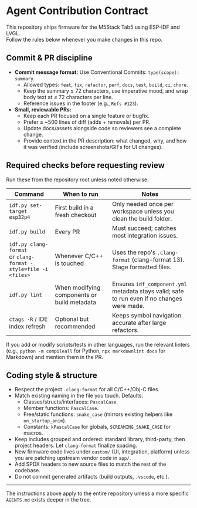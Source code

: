 # Agent Contribution Contract

This repository ships firmware for the M5Stack Tab5 using ESP-IDF and LVGL.  
Follow the rules below whenever you make changes in this repo.

## Commit & PR discipline
- **Commit message format:** Use Conventional Commits: `type(scope): summary`.
  - Allowed types: `feat`, `fix`, `refactor`, `perf`, `docs`, `test`, `build`, `ci`, `chore`.
  - Keep the summary ≤ 72 characters, use imperative mood, and wrap body text at ≤ 72 characters per line.
  - Reference issues in the footer (e.g., `Refs #123`).
- **Small, reviewable PRs:**
  - Keep each PR focused on a single feature or bugfix.
  - Prefer ≤ ~500 lines of diff (adds + removals) per PR.
  - Update docs/assets alongside code so reviewers see a complete change.
  - Provide context in the PR description: what changed, why, and how it was verified (include screenshots/GIFs for UI changes).

## Required checks before requesting review
Run these from the repository root unless noted otherwise.

| Command | When to run | Notes |
| --- | --- | --- |
| `idf.py set-target esp32p4` | First build in a fresh checkout | Only needed once per workspace unless you clean the build folder.
| `idf.py build` | Every PR | Must succeed; catches most integration issues.
| `idf.py clang-format` <br>or `clang-format -style=file -i <files>` | Whenever C/C++ is touched | Uses the repo's `.clang-format` (clang-format 13). Stage formatted files.
| `idf.py lint` | When modifying components or build metadata | Ensures `idf_component.yml` metadata stays valid; safe to run even if no changes were made.
| `ctags -R` / IDE index refresh | Optional but recommended | Keeps symbol navigation accurate after large refactors.

If you add or modify scripts/tests in other languages, run the relevant linters (e.g., `python -m compileall` for Python, `npx markdownlint docs` for Markdown) and mention them in the PR.

## Coding style & structure
- Respect the project `.clang-format` for all C/C++/Obj-C files.
- Match existing naming in the file you touch. Defaults:
  - Classes/structs/interfaces: `PascalCase`.
  - Member functions: `PascalCase`.
  - Free/static functions: `snake_case` (mirrors existing helpers like `on_startup_anim`).
  - Constants: `kPascalCase` for globals, `SCREAMING_SNAKE_CASE` for macros.
- Keep includes grouped and ordered: standard library, third-party, then project headers. Let `clang-format` finalize spacing.
- New firmware code lives under `custom/` (UI, integration, platform) unless you are patching upstream vendor code in `app/`.
- Add SPDX headers to new source files to match the rest of the codebase.
- Do not commit generated artifacts (build outputs, `.vscode`, etc.).

---

The instructions above apply to the entire repository unless a more specific `AGENTS.md` exists deeper in the tree.
